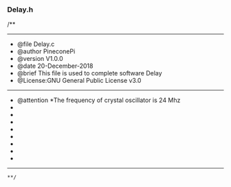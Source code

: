 ###  **Delay.h** 
/**
  ******************************************************************************
  * @file    Delay.c
  * @author  PineconePi
  * @version V1.0.0
  * @date    20-December-2018
  * @brief  This file is used to complete software Delay
  * @License:GNU General Public License v3.0         
  ******************************************************************************
  * @attention
  *The frequency of crystal oscillator is 24 Mhz
  *
  *  
  * 
  * 
  * 
  * 
  *
  * 
  ******************************************************************************
	**/



